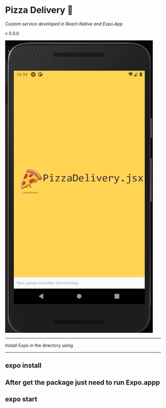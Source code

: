 # Pizza Delivery 🍕

_Custom service developed in React-Native and Expo.App_


v 0.0.0

![Image of App](/assets/image/screen-v1.PNG)


---------

Install Expo in the directory using 

------
expo install
------

After get the package just need to run Expo.appp
------
expo start
------
